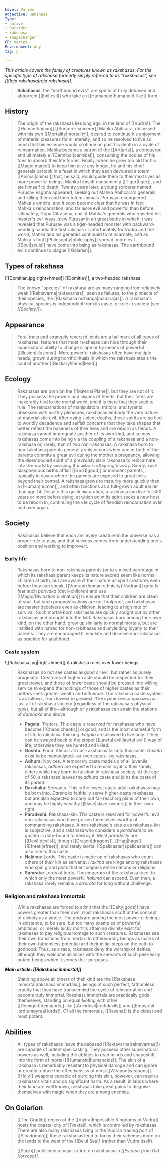 ```yaml
---
Level: Varies
Adjective: Rakshasa
Type:
- native
- Outsider
- rakshasa
- shapechanger
CR: Varies
Environment: Any
tag: 👹

---
```


*This article covers the family of creatures known as rakshasas. For the specific type of rakshasa formerly simply referred to as "rakshasas", see [[Raja rakshasa|raja rakshasa]].*
> **Rakshasas**, the "earthbound evils", are spirits of truly debased and abhorrent [[Evil|evil]] who take on [[Humanoid|humanoid-like]] form.



## History

> The origin of the rakshasas lies long ago, in the land of [[Vudra]]. The [[Human|human]] [[Sorcerer|sorcerer]] Mahka Abihcara, obsessed with his own [[Mortality|mortality]], desired to continue his enjoyment of material pleasures for all eternity, and so he resolved to live so much that his essence would continue on past his death in a cycle of reincarnation. Mahka became a patron of the [[Art|arts]], a conqueror, and ultimately a [[Cannibal|cannibal]], consuming the bodies of his foes to absorb their life forces. Finally, when he grew too old for his [[Magic|magic]] to keep him alive any longer, he and his chief generals partook in a feast in which they each devoured a totem [[Animal|animal]] that, he said, would guide them to their next lives as more powerful beings. Mahka himself consumed a [[Tiger|tiger]], and ate himself to death.
> Twenty years later, a young sorcerer named Purusav Vagbha appeared, seeking out Mahka Abihcara's generals and killing them and their totem animals. Purusav reconquered Mahka's empire, and it soon became clear that he was in fact Mahka's reincarnation, and far more evil and powerful than before. Ultimately, Gopa Citrasena, one of Mahka's generals who rejected his master's evil ways, slew Purusav in an great battle in which it was revealed that Purusav was a tiger-headed monster with backward-bending hands: the first rakshasa.
> Unfortunately for Vudra and the world, Mahka and his generals continued to reincarnate, and as Mahka's foul [[Philosophy|philosophy]] spread, more evil [[Soul|souls]] have come into being as rakshasas. The earthbound evils continue to plague [[Golarion]].


## Types of rakshasa

![[Domitian.jpg|right+hmed]] 
 [[Domitian]], a two-headed rakshasa.
> The known "species" of rakshasa are as many ranging from relatively weak [[Raktavarna|raktavarnas]], seen as failures, to the pinnacle of their species, the [[Rakshasa maharaja|maharajas]]. A rakshasa's physical species is independent from its caste, or role in society (see *[[Society]]*).


## Appearance

> Feral traits and strangely reversed joints are a hallmark of all types of rakshasas, features that most rakshasas can hide through their supernatural ability to change shape or by means of powerful [[Illusion|illusions]]. More powerful rakshasas often have multiple heads, grown during horrific rituals in which the rakshasa steals the soul of another [[Bestiary/Fiend|fiend]].


## Ecology

> Rakshasas are born on the [[Material Plane]], but they are not of it. They possess the powers and shapes of fiends, but their fates are inexorably tied to the mortal world, and it is there that they seek to rule. The reincarnations of manipulators, traitors, and tyrants obsessed with earthly pleasures, rakshasas embody the very nature of materialistic evil. After dying violent deaths, these spirits are so tied to worldly decadence and selfish concerns that they take shapes that better reflect the baseness of their lives and are reborn as fiends.
> A rakshasa cannot impregnate another of its own kind, and so new rakshasas come into being via the coupling of a rakshasa and a non-rakshasa or, rarely, that of two non-rakshasas. A rakshasa born to non-rakshasa parents generally only occurs when one or both of the parents commits a great evil during the mother's pregnancy, allowing the disembodied spirit of a previously slain rakshasa to reincarnate into the world by usurping the unborn offspring's body. Rarely, such blasphemous births afflict [[Good|good]] or innocent parents, typically in cases where the parents are exposed to great evils beyond their control. A rakshasa grows to maturity more quickly than a [[Human|human]], and often functions as a full-grown adult earlier than age 14. Despite this quick maturation, a rakshasa can live for 500 years or more before dying, at which point its spirit seeks a new host to be reborn in, continuing the vile cycle of fiendish reincarnation over and over again.


## Society

> Rakshasas believe that each and every creature in the universe has a proper role to play, and that success comes from understanding one's position and working to improve it.


### Early life

> Rakshasas born to non-rakshasa parents (or to a mixed parentage in which its rakshasa parent keeps its nature secret) seem like normal children at birth, but are aware of their nature as spirit creatures even before they can speak. [[Vudrani (human ethnicity)|Vudrani]] greatly fear such *parivaka* (devil-children) and use [[Magic/Divination|divination]] to ensure that their children are clean of soul, but such prognostications are not foolproof, and rakshasas are master deceivers even as children, leading to a high rate of survival. Such mortal-born rakshasas are quickly sought out by other rakshasas and brought into the fold.
> Rakshasas born among their own kind, on the other hand, grow up similarly to normal mortals, but are instilled with hatred for non-rakshasas and unyielding loyalty to their parents. They are encouraged to emulate and deceive non-rakshasas as practice for adulthood.


### Caste system

![[Rakshasa.jpg|right+hmed]] 
 A rakshasa rules over lower beings.
> Rakshasas do not see castes as good or evil, but rather as purely pragmatic. Creatures of higher caste should be respected for their great power, and those of lower caste should be pressed into willing service to expand the holdings of those of higher castes as their betters seek greater wealth and influence.
> The rakshasa caste system is as follows, from lowest to greatest. The system encompasses not just all of rakshasa society (regardless of the rakshasa's physical type), but all of life—although only rakshasas can attain the stations of *darshaka* and above.

> - **Pagala:** Traitors. This caste is reserved for rakshasas who have become [[Chaos|chaotic]] or good, and is the most shameful form of life to rakshasa thinking. *Pagala* are allowed to live only if they can be swayed back to the proper [[Lawful evil|lawful evil]] way of life; otherwise they are hunted and killed.
> - **Goshta:** Food. Almost all non-rakshasas fall into this caste. *Goshta* exist to be manipulated—or even eaten—by rakshasas.
> - **Adhura:** Novices. A temporary caste made up of all juvenile rakshasas, *adhura* are expected to remain loyal to their family elders while they learn to function in rakshasa society. At the age of 50, a rakshasa leaves the *adhura* caste and joins the caste of its parent.
> - **Darshaka:** Servants. This is the lowest caste adult rakshasas may be born into. *Darshaka* faithfully serve higher-caste rakshasas, but are also expected to carry out far-reaching plans of their own, and may be highly wealthy [[Slave|slave-owners]] in their own right.
> - **Paradeshi:** Rakshasa-kin. This caste is reserved for powerful evil non-rakshasas who have proven themselves worthy of commanding rakshasas. A non-rakshasa's status as rakshasa-kin is subjective, and a rakshasa who considers a *paradeshi* to be *goshta* is duty-bound to destroy it. Most *paradeshi* are [[Devil|devils]], though [[Dragon|dragons]], [[Hag|hags]], [[Efreeti|efreet]], and rarely mortal [[Spellcaster|spellcasters]] can also rise to this caste.
> - **Hakima:** Lords. This caste is made up of rakshasas who count others of their kin as servants. *Hakima* are kings among rakshasas who spin grand plots that encompass entire nations or religions.
> - **Samrata:** Lords of lords. The emperors of the rakshasa race, to which only the most powerful *hakima* can ascend. Even then, a rakshasa rarely remains a *samrata* for long without challenge.

### Religion and rakshasa immortals

> While rakshasas are forced to admit that the [[Deity|gods]] have powers greater than their own, most rakshasas scoff at the concept of divinity as a whole. The gods are among the most powerful beings in existence, to be sure, but too many examples of powerful, ambitious, or merely lucky mortals attaining divinity exist for rakshasas to pay religious homage to such creatures. Rakshasas see their own transitions from mortals to otherworldly beings as marks of their own fathomless potential and their initial steps on the path to godhood. Thus, as a race, rakshasas deny the worship of deities, although they welcome alliances with the servants of such peerlessly potent beings when it serves their purposes.

***Main article: [[Rakshasa immortal]]***
> Standing above all others of their kind are the [[Rakshasa immortal|rakshasa immortals]], beings of such perfect, fathomless cruelty that they have transcended the cycle of reincarnation and become truly immortal. Rakshasa immortals are practically gods themselves, standing on equal footing with other [[Demigod|demigods]] like [[Archdevil|archdevils]] and [[Empyreal lord|empyreal lords]]. Of all the immortals, [[Ravana]] is the oldest and most potent.


## Abilities

> All types of rakshasas (save the debased [[Raktavarna|raktavarnas]]) are capable of potent spellcasting. They possess other supernatural powers as well, including the abilities to read minds and shapeshift into the form of mortal [[Humanoid|humanoids]]. The skin of a rakshasa is remarkably resistant to physical damage and can ignore or greatly reduce the effectiveness of most [[Weapon|weapons]]. [[Holy]] weapons capable of piercing this skin, however, can reach a rakshasa's vitals and do significant harm. As a result, in lands where their kind are well known, rakshasas take great pains to disguise themselves with magic when they are among enemies.


## On Golarion

> [[The Cradle]] region of the [[Vudra|Impossible Kingdoms of Vudra]] hosts the coastal city of [[Vaktai]], which is controlled by rakshasas. There are also many rakshasas living in the Vudran trading port of [[Sihadrimon]]; these rakshasas tend to focus their schemes more on the lands to the west of the [[Betul Sea]] (rather than Vudra itself).


> [[Paizo]] published a major article on rakshasas in *[[Escape from Old Korvosa]]*.







